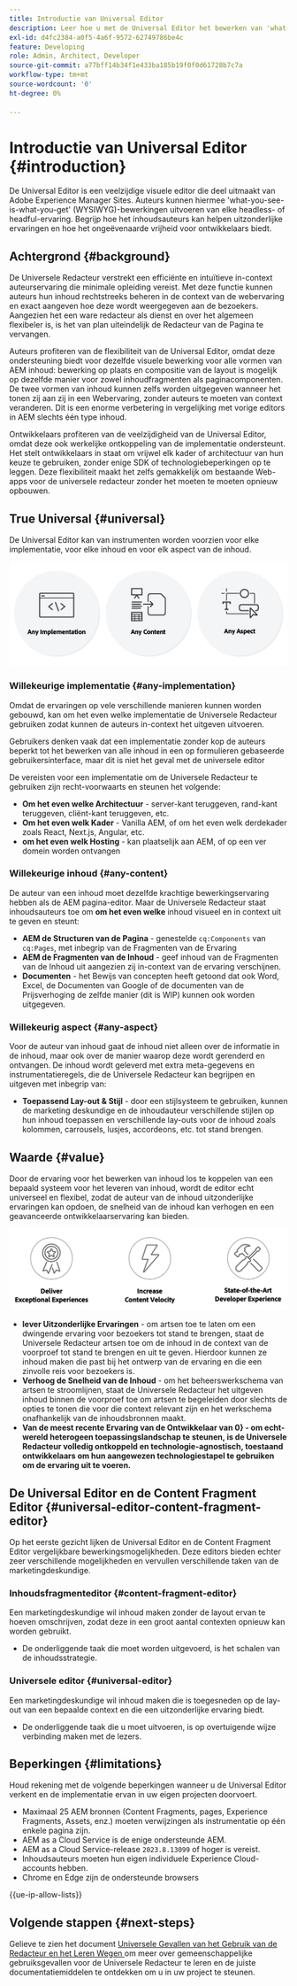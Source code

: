```yaml
---
title: Introductie van Universal Editor
description: Leer hoe u met de Universal Editor het bewerken van 'what-you-see-is-what-you-get' (WYSIWYG) mogelijk maakt voor een headless- en headful-ervaring. Begrijp hoe het inhoudsauteurs kan helpen uitzonderlijke ervaringen te leveren, hun inhoudssnelheid te verhogen en hoe een geavanceerde ontwikkelaarservaring biedt.
exl-id: d4fc2384-a0f5-4a6f-9572-62749786be4c
feature: Developing
role: Admin, Architect, Developer
source-git-commit: a77bff14b34f1e433ba185b19f0f0d61728b7c7a
workflow-type: tm+mt
source-wordcount: '0'
ht-degree: 0%

---
```



# Introductie van Universal Editor {#introduction}

De Universal Editor is een veelzijdige visuele editor die deel uitmaakt van Adobe Experience Manager Sites. Auteurs kunnen hiermee &#39;what-you-see-is-what-you-get&#39; (WYSIWYG)-bewerkingen uitvoeren van elke headless- of headful-ervaring. Begrijp hoe het inhoudsauteurs kan helpen uitzonderlijke ervaringen en hoe het ongeëvenaarde vrijheid voor ontwikkelaars biedt.

## Achtergrond {#background}

De Universele Redacteur verstrekt een efficiënte en intuïtieve in-context auteurservaring die minimale opleiding vereist. Met deze functie kunnen auteurs hun inhoud rechtstreeks beheren in de context van de webervaring en exact aangeven hoe deze wordt weergegeven aan de bezoekers. Aangezien het een ware redacteur als dienst en over het algemeen flexibeler is, is het van plan uiteindelijk de Redacteur van de Pagina te vervangen.

Auteurs profiteren van de flexibiliteit van de Universal Editor, omdat deze ondersteuning biedt voor dezelfde visuele bewerking voor alle vormen van AEM inhoud: bewerking op plaats en compositie van de layout is mogelijk op dezelfde manier voor zowel inhoudfragmenten als paginacomponenten. De twee vormen van inhoud kunnen zelfs worden uitgegeven wanneer het tonen zij aan zij in een Webervaring, zonder auteurs te moeten van context veranderen. Dit is een enorme verbetering in vergelijking met vorige editors in AEM slechts één type inhoud.

Ontwikkelaars profiteren van de veelzijdigheid van de Universal Editor, omdat deze ook werkelijke ontkoppeling van de implementatie ondersteunt. Het stelt ontwikkelaars in staat om vrijwel elk kader of architectuur van hun keuze te gebruiken, zonder enige SDK of technologiebeperkingen op te leggen. Deze flexibiliteit maakt het zelfs gemakkelijk om bestaande Web-apps voor de universele redacteur zonder het moeten te moeten opnieuw opbouwen.

## True Universal {#universal}

De Universal Editor kan van instrumenten worden voorzien voor elke implementatie, voor elke inhoud en voor elk aspect van de inhoud.

![ wat maakt het universeel ](assets/universal.png)

### Willekeurige implementatie {#any-implementation}

Omdat de ervaringen op vele verschillende manieren kunnen worden gebouwd, kan om het even welke implementatie de Universele Redacteur gebruiken zodat kunnen de auteurs in-context het uitgeven uitvoeren.

Gebruikers denken vaak dat een implementatie zonder kop de auteurs beperkt tot het bewerken van alle inhoud in een op formulieren gebaseerde gebruikersinterface, maar dit is niet het geval met de universele editor

De vereisten voor een implementatie om de Universele Redacteur te gebruiken zijn recht-voorwaarts en steunen het volgende:

* **Om het even welke Architectuur** - server-kant teruggeven, rand-kant teruggeven, cliënt-kant teruggeven, etc.
* **Om het even welk Kader** - Vanilla AEM, of om het even welk derdekader zoals React, Next.js, Angular, etc.
* **om het even welk Hosting** - kan plaatselijk aan AEM, of op een ver domein worden ontvangen

### Willekeurige inhoud {#any-content}

De auteur van een inhoud moet dezelfde krachtige bewerkingservaring hebben als de AEM pagina-editor. Maar de Universele Redacteur staat inhoudsauteurs toe om **om het even welke** inhoud visueel en in context uit te geven en steunt:

* **AEM de Structuren van de Pagina** - genestelde `cq:Components` van `cq:Pages`, met inbegrip van de Fragmenten van de Ervaring
* **AEM de Fragmenten van de Inhoud** - geef inhoud van de Fragmenten van de Inhoud uit aangezien zij in-context van de ervaring verschijnen.
* **Documenten** - het Bewijs van concepten heeft getoond dat ook Word, Excel, de Documenten van Google of de documenten van de Prijsverhoging de zelfde manier (dit is WIP) kunnen ook worden uitgegeven.

### Willekeurig aspect {#any-aspect}

Voor de auteur van inhoud gaat de inhoud niet alleen over de informatie in de inhoud, maar ook over de manier waarop deze wordt gerenderd en ontvangen. De inhoud wordt geleverd met extra meta-gegevens en instrumentatieregels, die de Universele Redacteur kan begrijpen en uitgeven met inbegrip van:

* **Toepassend Lay-out &amp; Stijl** - door een stijlsysteem te gebruiken, kunnen de marketing deskundige en de inhoudauteur verschillende stijlen op hun inhoud toepassen en verschillende lay-outs voor de inhoud zoals kolommen, carrousels, lusjes, accordeons, etc. tot stand brengen.

## Waarde {#value}

Door de ervaring voor het bewerken van inhoud los te koppelen van een bepaald systeem voor het leveren van inhoud, wordt de editor echt universeel en flexibel, zodat de auteur van de inhoud uitzonderlijke ervaringen kan opdoen, de snelheid van de inhoud kan verhogen en een geavanceerde ontwikkelaarservaring kan bieden.

![ de waarde van de Universele Redacteur ](assets/value.png)

* **lever Uitzonderlijke Ervaringen** - om artsen toe te laten om een dwingende ervaring voor bezoekers tot stand te brengen, staat de Universele Redacteur artsen toe om de inhoud in de context van de voorproef tot stand te brengen en uit te geven. Hierdoor kunnen ze inhoud maken die past bij het ontwerp van de ervaring en die een zinvolle reis voor bezoekers is.
* **Verhoog de Snelheid van de Inhoud** - om het beheerswerkschema van artsen te stroomlijnen, staat de Universele Redacteur het uitgeven inhoud binnen de voorproef toe om artsen te begeleiden door slechts de opties te tonen die voor die context relevant zijn en het werkschema onafhankelijk van de inhoudsbronnen maakt.
* **Van de meest recente Ervaring van de Ontwikkelaar van 0} - om echt-wereld heterogeen toepassingslandschap te steunen, is de Universele Redacteur volledig ontkoppeld en technologie-agnostisch, toestaand ontwikkelaars om hun aangewezen technologiestapel te gebruiken om de ervaring uit te voeren.**

## De Universal Editor en de Content Fragment Editor {#universal-editor-content-fragment-editor}

Op het eerste gezicht lijken de Universal Editor en de Content Fragment Editor vergelijkbare bewerkingsmogelijkheden. Deze editors bieden echter zeer verschillende mogelijkheden en vervullen verschillende taken van de marketingdeskundige.

### Inhoudsfragmenteditor {#content-fragment-editor}

Een marketingdeskundige wil inhoud maken zonder de layout ervan te hoeven omschrijven, zodat deze in een groot aantal contexten opnieuw kan worden gebruikt.

* De onderliggende taak die moet worden uitgevoerd, is het schalen van de inhoudsstrategie.

### Universele editor {#universal-editor}

Een marketingdeskundige wil inhoud maken die is toegesneden op de lay-out van een bepaalde context en die een uitzonderlijke ervaring biedt.

* De onderliggende taak die u moet uitvoeren, is op overtuigende wijze verbinding maken met de lezers.

## Beperkingen {#limitations}

Houd rekening met de volgende beperkingen wanneer u de Universal Editor verkent en de implementatie ervan in uw eigen projecten doorvoert.

* Maximaal 25 AEM bronnen (Content Fragments, pages, Experience Fragments, Assets, enz.) moeten verwijzingen als instrumentatie op één enkele pagina zijn.
* AEM as a Cloud Service is de enige ondersteunde AEM.
* AEM as a Cloud Service-release `2023.8.13099` of hoger is vereist.
* Inhoudsauteurs moeten hun eigen individuele Experience Cloud-accounts hebben.
* Chrome en Edge zijn de ondersteunde browsers

{{ue-ip-allow-lists}}

## Volgende stappen {#next-steps}

Gelieve te zien het document [ Universele Gevallen van het Gebruik van de Redacteur en het Leren Wegen ](/help/implementing/universal-editor/use-cases.md) om meer over gemeenschappelijke gebruiksgevallen voor de Universele Redacteur te leren en de juiste documentatiemiddelen te ontdekken om u in uw project te steunen.
